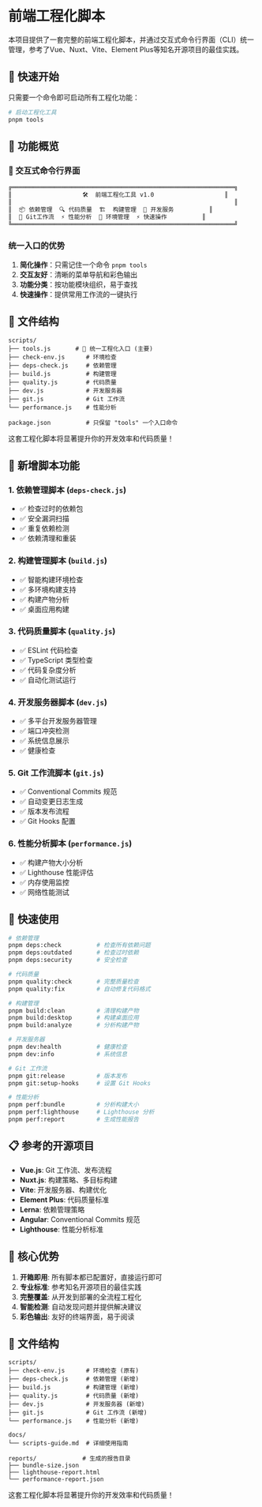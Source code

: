 # 前端工程化脚本

本项目提供了一套完整的前端工程化脚本，并通过交互式命令行界面（CLI）统一管理，参考了Vue、Nuxt、Vite、Element Plus等知名开源项目的最佳实践。

## 🚀 快速开始

只需要一个命令即可启动所有工程化功能：

```bash
# 启动工程化工具
pnpm tools
```

## 🎯 功能概览

### 📱 交互式命令行界面

```md
╔═══════════════════════════════════════════════════════════════╗
║                    🛠️  前端工程化工具 v1.0                    ║
║                                                               ║
║  📦 依赖管理  🔍 代码质量  🏗️  构建管理  🚀 开发服务          ║
║  📝 Git工作流  ⚡ 性能分析  🔧 环境管理  ⚡ 快速操作          ║
╚═══════════════════════════════════════════════════════════════╝
```

### 统一入口的优势

1. **简化操作**：只需记住一个命令 `pnpm tools`
2. **交互友好**：清晰的菜单导航和彩色输出
3. **功能分类**：按功能模块组织，易于查找
4. **快速操作**：提供常用工作流的一键执行

## 📁 文件结构

```
scripts/
├── tools.js       # 🎯 统一工程化入口 (主要)
├── check-env.js      # 环境检查
├── deps-check.js     # 依赖管理
├── build.js          # 构建管理
├── quality.js        # 代码质量
├── dev.js            # 开发服务器
├── git.js            # Git 工作流
└── performance.js    # 性能分析

package.json          # 只保留 "tools" 一个入口命令
```

这套工程化脚本将显著提升你的开发效率和代码质量！

## 🎯 新增脚本功能

### 1. 依赖管理脚本 (`deps-check.js`)

- ✅ 检查过时的依赖包
- ✅ 安全漏洞扫描  
- ✅ 重复依赖检测
- ✅ 依赖清理和重装

### 2. 构建管理脚本 (`build.js`)

- ✅ 智能构建环境检查
- ✅ 多环境构建支持
- ✅ 构建产物分析
- ✅ 桌面应用构建

### 3. 代码质量脚本 (`quality.js`)

- ✅ ESLint 代码检查
- ✅ TypeScript 类型检查
- ✅ 代码复杂度分析
- ✅ 自动化测试运行

### 4. 开发服务器脚本 (`dev.js`)

- ✅ 多平台开发服务器管理
- ✅ 端口冲突检测
- ✅ 系统信息展示
- ✅ 健康检查

### 5. Git 工作流脚本 (`git.js`)

- ✅ Conventional Commits 规范
- ✅ 自动变更日志生成
- ✅ 版本发布流程
- ✅ Git Hooks 配置

### 6. 性能分析脚本 (`performance.js`)

- ✅ 构建产物大小分析
- ✅ Lighthouse 性能评估
- ✅ 内存使用监控
- ✅ 网络性能测试

## 🚀 快速使用

```bash
# 依赖管理
pnpm deps:check          # 检查所有依赖问题
pnpm deps:outdated       # 检查过时依赖
pnpm deps:security       # 安全检查

# 代码质量
pnpm quality:check       # 完整质量检查
pnpm quality:fix         # 自动修复代码格式

# 构建管理
pnpm build:clean         # 清理构建产物
pnpm build:desktop       # 构建桌面应用
pnpm build:analyze       # 分析构建产物

# 开发服务器
pnpm dev:health          # 健康检查
pnpm dev:info            # 系统信息

# Git 工作流
pnpm git:release         # 版本发布
pnpm git:setup-hooks     # 设置 Git Hooks

# 性能分析
pnpm perf:bundle         # 分析构建大小
pnpm perf:lighthouse     # Lighthouse 分析
pnpm perf:report         # 生成性能报告
```

## 📋 参考的开源项目

- **Vue.js**: Git 工作流、发布流程
- **Nuxt.js**: 构建策略、多目标构建
- **Vite**: 开发服务器、构建优化
- **Element Plus**: 代码质量标准
- **Lerna**: 依赖管理策略
- **Angular**: Conventional Commits 规范
- **Lighthouse**: 性能分析标准

## 🎁 核心优势

1. **开箱即用**: 所有脚本都已配置好，直接运行即可
2. **专业标准**: 参考知名开源项目的最佳实践
3. **完整覆盖**: 从开发到部署的全流程工程化
4. **智能检测**: 自动发现问题并提供解决建议
5. **彩色输出**: 友好的终端界面，易于阅读

## 📁 文件结构

```t
scripts/
├── check-env.js      # 环境检查 (原有)
├── deps-check.js     # 依赖管理 (新增)
├── build.js          # 构建管理 (新增)
├── quality.js        # 代码质量 (新增)
├── dev.js            # 开发服务器 (新增)
├── git.js            # Git 工作流 (新增)
└── performance.js    # 性能分析 (新增)

docs/
└── scripts-guide.md  # 详细使用指南

reports/             # 生成的报告目录
├── bundle-size.json
├── lighthouse-report.html
└── performance-report.json
```

这套工程化脚本将显著提升你的开发效率和代码质量！
